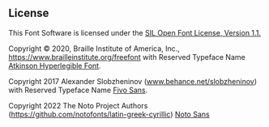 ## License

This Font Software is licensed under the [SIL Open Font License, Version 1.1.](LICENSE.md)

Copyright © 2020, Braille Institute of America, Inc., https://www.brailleinstitute.org/freefont with
Reserved Typeface Name [Atkinson Hyperlegible Font](Atkinson-Hyperlegible-Font-Print-and-Web-2020-0514.zip).

Copyright 2017 Alexander Slobzheninov (www.behance.net/slobzheninov) with
Reserved Typeface Name [Fivo Sans](fivo_sans.zip).

Copyright 2022 The Noto Project Authors (https://github.com/notofonts/latin-greek-cyrillic) [Noto Sans](Noto_Sans.zip)
